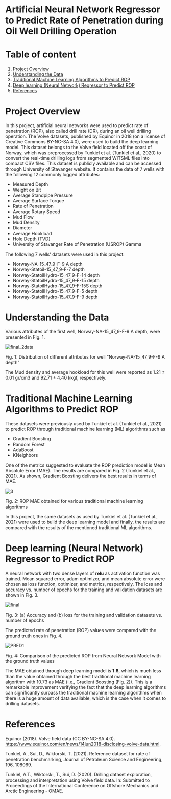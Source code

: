 # Artificial Neural Network Regressor to Predict Rate of Penetration during Oil Well Drilling Operation


# Table of content

1. [Project Overview](#1)
2. [Understanding the Data](#2)
3. [Traditional Machine Learning Algorithms to Predict ROP](#3)
4. [Deep learning (Neural Network) Regressor to Predict ROP](#4)
5. [References](#5)


<a name="1"></a>
# Project Overview
In this project, artificial neural networks were used to predict rate of penetration (ROP), also called drill rate (DR), during an oil well drilling operation. The Volve datasets, published by Equinor in 2018 (on a license of Creative Commons BY-NC-SA 4.0), were used to build the deep learning model. This dataset belongs to the Volve field located off
the coast of Norway, which was preprocessed by Tunkiel et al. (Tunkiel et al., 2020) to convert the real-time drilling logs from segmented WITSML files into compact CSV files. This dataset is publicly available and can be accessed through University of Stavanger website. It contains the data of 7 wells with the following 12 commonly logged attributes:

* Measured Depth 
* Weight on Bit
* Average Standpipe Pressure
* Average Surface Torque
* Rate of Penetration
* Average Rotary Speed
* Mud Flow
* Mud Density
* Diameter
* Average Hookload
* Hole Depth (TVD) 
* University of Stavanger Rate of Penetration (USROP) Gamma 

The following 7 wells' datasets were used in this project:
 
* Norway-NA-15_$47$_9-F-9 A depth
* Norway-Statoil-15_$47$_9-F-7 depth
* Norway-StatoilHydro-15_$47$_9-F-14 depth
* Norway-StatoilHydro-15_$47$_9-F-15 depth
* Norway-StatoilHydro-15_$47$_9-F-15S depth
* Norway-StatoilHydro-15_$47$_9-F-5 depth
* Norway-StatoilHydro-15_$47$_9-F-9 depth

<a name="2"></a>
# Understanding the Data

Various attributes of the first well, Norway-NA-15_$47$_9-F-9 A depth, were presented in Fig. 1.

![final_2data](https://user-images.githubusercontent.com/54812742/139796959-bdff912e-c9ab-484c-98b1-7a12eba2b201.PNG)

Fig. 1: Distribution of different attributes for well "Norway-NA-15_$47$_9-F-9 A depth"

The Mud density and average hookload for this well were reported as 1.21 ± 0.01 gr/cm3 and 92.71 ± 4.40 kkgf, respectively. 

<a name="3"></a>
# Traditional Machine Learning Algorithms to Predict ROP
These datasets were previously used by Tunkiel et al. (Tunkiel et al., 2021) to predict ROP through traditional machine learning (ML) algorithms such as
 
* Gradient Boosting
* Random Forest
* AdaBoost
* KNeighbors

One of the metrics suggested to evaluate the ROP prediction model is Mean Absolute Error (MAE). The results are compared in Fig. 2 (Tunkiel et al., 2021). As shown, Gradient Boosting delivers the best results in terms of MAE.

![3](https://user-images.githubusercontent.com/54812742/139908038-4f400671-5130-4466-bcdf-bb0ff6bec372.png)

Fig. 2: ROP MAE obtained for various traditional machine learning algorithms 

In this project, the same datasets as used by Tunkiel et al. (Tunkiel et al., 2021) were used to build the deep learning model and finally, the results are compared with the results of the mentioned traditional ML algorithms.  

<a name="4"></a>
# Deep learning (Neural Network) Regressor to Predict ROP

A neural network with two dense layers of **relu** as activation function was trained. Mean squared error, adam optimizer, and mean absolute error were chosen as loss function, optimizer, and metrics, respectively. The loss and accuracy vs. number of epochs for the training and validation datasets are shown in Fig. 3. 

![final](https://user-images.githubusercontent.com/54812742/139790980-e58aee5b-5ae5-4df5-b88f-f8efeda0a4ca.PNG)

Fig. 3: (a) Accuracy and (b) loss for the training and validation datasets vs. number of epochs

The predicted rate of penetration (ROP) values were compared with the ground truth ones in Fig. 4.

![PRED1](https://user-images.githubusercontent.com/54812742/139910230-7b43a026-1197-4df2-ba64-d29420032129.PNG)

Fig. 4: Comparison of the predicted ROP from Neural Network Model with the ground truth values

The MAE obtained through deep learning model is **1.8**, which is much less than the value obtained through the best traditional machine learning algorithm with 10.73 as MAE (i.e., Gradient Boosting (Fig. 2)). This is a remarkable improvement verifying the fact that the deep learning algorithms can significantly surpass the traditional machine learning algorithms when there is a huge amount of data available, which is the case when it comes to drilling datasets. 

<a name="5"></a>
# References 

Equinor (2018). Volve field data (CC BY-NC-SA 4.0). https://www.equinor.com/en/news/14jun2018-disclosing-volve-data.html.

Tunkiel, A.,  Sui, D., Wiktorski, T. (2021). Reference dataset for rate of penetration benchmarking, Journal of Petroleum Science and Engineering, 196, 108069. 

Tunkiel, A.T., Wiktorski, T., Sui, D. (2020). Drilling dataset exploration, processing and interpretation using Volve field data. In: Submitted to Proceedings of the International Conference on Offshore Mechanics and Arctic Engineering - OMAE.
